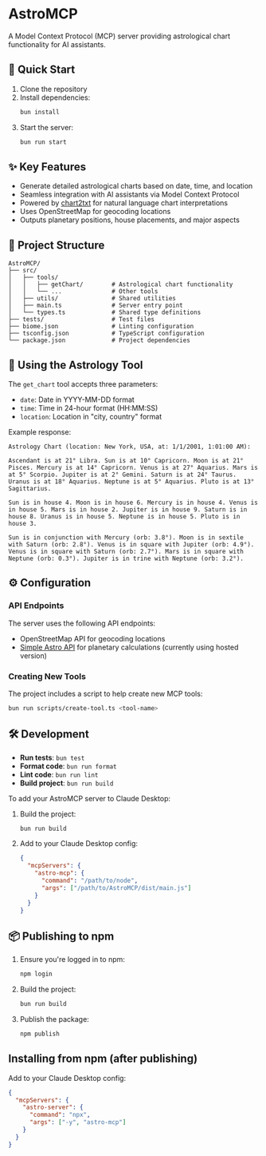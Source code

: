 # AstroMCP

A Model Context Protocol (MCP) server providing astrological chart functionality for AI assistants.

## 🚀 Quick Start

1. Clone the repository
2. Install dependencies:
   ```bash
   bun install
   ```
3. Start the server:
   ```bash
   bun run start
   ```

## ✨ Key Features

- Generate detailed astrological charts based on date, time, and location
- Seamless integration with AI assistants via Model Context Protocol
- Powered by [chart2txt](https://github.com/simpolism/chart2txt) for natural language chart interpretations
- Uses OpenStreetMap for geocoding locations
- Outputs planetary positions, house placements, and major aspects

## 📂 Project Structure

```
AstroMCP/
├── src/
│   ├── tools/
│   │   ├── getChart/        # Astrological chart functionality
│   │   └── ...              # Other tools
│   ├── utils/               # Shared utilities
│   ├── main.ts              # Server entry point
│   └── types.ts             # Shared type definitions
├── tests/                   # Test files
├── biome.json               # Linting configuration
├── tsconfig.json            # TypeScript configuration
└── package.json             # Project dependencies
```

## 🔮 Using the Astrology Tool

The `get_chart` tool accepts three parameters:

- `date`: Date in YYYY-MM-DD format
- `time`: Time in 24-hour format (HH:MM:SS)
- `location`: Location in "city, country" format

Example response:
```
Astrology Chart (location: New York, USA, at: 1/1/2001, 1:01:00 AM):

Ascendant is at 21° Libra. Sun is at 10° Capricorn. Moon is at 21° Pisces. Mercury is at 14° Capricorn. Venus is at 27° Aquarius. Mars is at 5° Scorpio. Jupiter is at 2° Gemini. Saturn is at 24° Taurus. Uranus is at 18° Aquarius. Neptune is at 5° Aquarius. Pluto is at 13° Sagittarius.

Sun is in house 4. Moon is in house 6. Mercury is in house 4. Venus is in house 5. Mars is in house 2. Jupiter is in house 9. Saturn is in house 8. Uranus is in house 5. Neptune is in house 5. Pluto is in house 3.

Sun is in conjunction with Mercury (orb: 3.8°). Moon is in sextile with Saturn (orb: 2.8°). Venus is in square with Jupiter (orb: 4.9°). Venus is in square with Saturn (orb: 2.7°). Mars is in square with Neptune (orb: 0.3°). Jupiter is in trine with Neptune (orb: 3.2°).
```

## ⚙️ Configuration

### API Endpoints

The server uses the following API endpoints:
- OpenStreetMap API for geocoding locations
- [Simple Astro API](https://github.com/simpolism/simple-astro-api) for planetary calculations (currently using hosted version)

### Creating New Tools

The project includes a script to help create new MCP tools:

```bash
bun run scripts/create-tool.ts <tool-name>
```

## 🛠️ Development

- **Run tests**: `bun test`
- **Format code**: `bun run format`
- **Lint code**: `bun run lint`
- **Build project**: `bun run build`

To add your AstroMCP server to Claude Desktop:

1. Build the project:
   ```bash
   bun run build
   ```
2. Add to your Claude Desktop config:
   ```json
   {
     "mcpServers": {
       "astro-mcp": {
         "command": "/path/to/node",
         "args": ["/path/to/AstroMCP/dist/main.js"]
       }
     }
   }
   ```

## 📦 Publishing to npm

1. Ensure you're logged in to npm:
   ```bash
   npm login
   ```
2. Build the project:
   ```bash
   bun run build
   ```
3. Publish the package:
   ```bash
   npm publish
   ```

## Installing from npm (after publishing)

Add to your Claude Desktop config:
```json
{
  "mcpServers": {
    "astro-server": {
      "command": "npx",
      "args": ["-y", "astro-mcp"]
    }
  }
}
```
